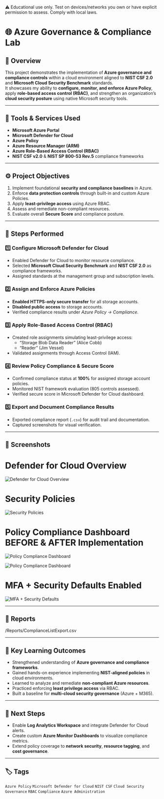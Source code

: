 ⚠️ Educational use only. Test on devices/networks you own or have explicit permission to assess. Comply with local laws.

# 🌐 Azure Governance & Compliance Lab

## 🧭 Overview

This project demonstrates the implementation of **Azure governance and compliance controls** within a cloud environment aligned to **NIST CSF 2.0** and **Microsoft Cloud Security Benchmark** standards.  
It showcases my ability to **configure, monitor, and enforce Azure Policy**, apply **role-based access control (RBAC)**, and strengthen an organization’s **cloud security posture** using native Microsoft security tools.

---

## 🧰 Tools & Services Used

- **Microsoft Azure Portal**
- **Microsoft Defender for Cloud**
- **Azure Policy**
- **Azure Resource Manager (ARM)**
- **Azure Role-Based Access Control (RBAC)**
- **NIST CSF v2.0** & **NIST SP 800-53 Rev.5** compliance frameworks

---

## ⚙️ Project Objectives

1. Implement foundational **security and compliance baselines** in Azure.
2. Enforce **data protection controls** through built-in and custom Azure Policies.
3. Apply **least-privilege access** using Azure RBAC.
4. Assess and remediate non-compliant resources.
5. Evaluate overall **Secure Score** and compliance posture.

---

## 🧩 Steps Performed

### 1️⃣ Configure Microsoft Defender for Cloud

- Enabled Defender for Cloud to monitor resource compliance.
- Selected **Microsoft Cloud Security Benchmark** and **NIST CSF 2.0** as compliance frameworks.
- Assigned standards at the management group and subscription levels.

### 2️⃣ Assign and Enforce Azure Policies

- **Enabled HTTPS-only secure transfer** for all storage accounts.
- **Disabled public access** to storage accounts.
- Verified compliance results under _Azure Policy → Compliance_.

### 3️⃣ Apply Role-Based Access Control (RBAC)

- Created role assignments simulating least-privilege access:
  - “Storage Blob Data Reader” (Alice Cobb)
  - “Reader” (Jim Vessel)
- Validated assignments through Access Control (IAM).

### 4️⃣ Review Policy Compliance & Secure Score

- Confirmed compliance status at **100%** for assigned storage account policies.
- Monitored NIST framework evaluation (805 controls assessed).
- Verified secure score in Microsoft Defender for Cloud dashboard.

### 5️⃣ Export and Document Compliance Results

- Exported compliance report (`.csv`) for audit trail and documentation.
- Captured screenshots for visual verification.

---

## 📸 Screenshots

# Defender for Cloud Overview

![Defender for Cloud Overview](Screenshots/defender_for_cloud_overview.png)

# Security Policies

![Security Policies](Screenshots/default_seurity_policies.png)

# Policy Compliance Dashboard BEFORE & AFTER Implementation

![Policy Compliance Dashboard](Screenshots/azure_policy_compliance_dashboard.png)

![Policy Compliance Dashboard](Screenshots/azure_policy_compliance_dashboard2.png)

# MFA + Security Defaults Enabled

![MFA + Security Defaults](Screenshots/security_defaults.png)

---

## 🧾 Reports

/Reports/ComplianceListExport.csv

---

## 🧠 Key Learning Outcomes

- Strengthened understanding of **Azure governance and compliance frameworks**.
- Gained hands-on experience implementing **NIST-aligned policies** in cloud environments.
- Learned to analyze and remediate **non-compliant Azure resources**.
- Practiced enforcing **least privilege access** via RBAC.
- Built a baseline for **multi-cloud security governance** (Azure + M365).


---

## 🚀 Next Steps

- Enable **Log Analytics Workspace** and integrate Defender for Cloud alerts.
- Create custom **Azure Monitor Dashboards** to visualize compliance metrics.
- Extend policy coverage to **network security**, **resource tagging**, and **cost governance**.

---

## 🏷️ Tags

`Azure Policy` `Microsoft Defender for Cloud` `NIST CSF` `Cloud Security` `Governance` `RBAC` `Compliance` `Azure Administration`

